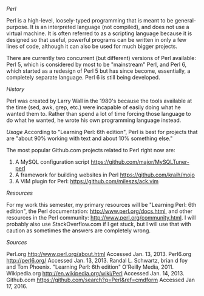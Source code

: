*Perl*

Perl is a high-level, loosely-typed programming that is meant to be general-purpose. It is an interpreted
language (not compiled), and does not use a virtual machine. It is often referred to as a scripting
language because it is designed so that useful, powerful programs can be written in only a few lines of
code, although it can also be used for much bigger projects.

There are currently two concurrent (but different) versions of Perl available: Perl 5, which is considered
by most to be "mainstream" Perl, and Perl 6, which started as a redesign of Perl 5 but has since
become, essentially, a completely separate language. Perl 6 is still being developed.

*History*

Perl was created by Larry Wall in the 1980's because the tools available at the time (sed, awk, grep,
etc.) were incapable of easily doing what he wanted them to. Rather than spend a lot of time forcing those 
language to do what he wanted, he wrote his own programming language instead.

*Usage*
According to "Learning Perl: 6th edition", Perl is best for projects that are "about 90% working with
text and about 10% something else." 

The most popular Github.com projects related to Perl right now
are:
1. A MySQL configuration script https://github.com/major/MySQLTuner-perl
2. A framework for building websites in Perl https://github.com/kraih/mojo
3. A VIM plugin for Perl: https://github.com/mileszs/ack.vim

*Resources*

For my work this semester, my primary resources will be "Learning Perl: 6th edition", the Perl
documentation: http://www.perl.org/docs.html, and other resources in the Perl community:
http://www.perl.org/community.html. I will probably also use StackOverflow.com if I get stuck, but I
will use that with caution as sometimes the answers are completely wrong.

*Sources*

Perl.org http://www.perl.org/about.html Accessed Jan. 13, 2013.
Perl6.org http://perl6.org/ Accessed Jan. 13, 2013.
Randal L. Schwartz, brian d foy and Tom Phoenix. "Learning Perl: 6th edition" O'Reilly Media, 2011.
Wikipedia.org http://en.wikipedia.org/wiki/Perl Accessed Jan. 14, 2013.
Github.com https://github.com/search?q=Perl&ref=cmdform Accessed Jan 17, 2016.
